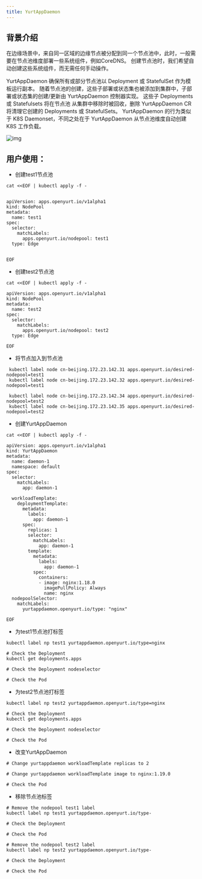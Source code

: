 ```yaml
---
title: YurtAppDaemon
---
```


## 背景介绍

在边缘场景中，来自同一区域的边缘节点被分配到同一个节点池中，此时，一般需要在节点池维度部署一些系统组件，例如CoreDNS。 创建节点池时，我们希望自动创建这些系统组件，而无需任何手动操作。



YurtAppDaemon 确保所有或部分节点池以 Deployment 或 StatefulSet 作为模板运行副本。 随着节点池的创建，这些子部署或状态集也被添加到集群中，子部署或状态集的创建/更新由 YurtAppDaemon 控制器实现。 这些子 Deployments 或 Statefulsets 将在节点池 从集群中移除时被回收，删除 YurtAppDaemon CR 将清理它创建的 Deployments 或 StatefulSets。 YurtAppDaemon 的行为类似于 K8S Daemonset，不同之处在于 YurtAppDaemon 从节点池维度自动创建 K8S 工作负载。



![img](https://intranetproxy.alipay.com/skylark/lark/0/2022/png/31456432/1641999454831-b8f2f9f4-c715-4063-8444-b0af22830092.png)

## 用户使用：

- 创建test1节点池

```shell
cat <<EOF | kubectl apply -f -


apiVersion: apps.openyurt.io/v1alpha1
kind: NodePool
metadata:
  name: test1
spec:
  selector:
    matchLabels:
      apps.openyurt.io/nodepool: test1
  type: Edge


EOF
```

- 创建test2节点池

```shell
cat <<EOF | kubectl apply -f -

apiVersion: apps.openyurt.io/v1alpha1
kind: NodePool
metadata:
  name: test2
spec:
  selector:
    matchLabels:
      apps.openyurt.io/nodepool: test2
  type: Edge

EOF
```

- 将节点加入到节点池

```shell
 kubectl label node cn-beijing.172.23.142.31 apps.openyurt.io/desired-nodepool=test1
 kubectl label node cn-beijing.172.23.142.32 apps.openyurt.io/desired-nodepool=test1

 kubectl label node cn-beijing.172.23.142.34 apps.openyurt.io/desired-nodepool=test2
 kubectl label node cn-beijing.172.23.142.35 apps.openyurt.io/desired-nodepool=test2
```

- 创建YurtAppDaemon

```shell
cat <<EOF | kubectl apply -f -

apiVersion: apps.openyurt.io/v1alpha1
kind: YurtAppDaemon
metadata:
  name: daemon-1
  namespace: default
spec:
  selector:
    matchLabels:
      app: daemon-1

  workloadTemplate:
    deploymentTemplate:
      metadata:
        labels:
          app: daemon-1
      spec:
        replicas: 1
        selector:
          matchLabels:
            app: daemon-1
        template:
          metadata:
            labels:
              app: daemon-1
          spec:
            containers:
            - image: nginx:1.18.0
              imagePullPolicy: Always
              name: nginx
  nodepoolSelector:
    matchLabels:
      yurtappdaemon.openyurt.io/type: "nginx"

EOF
```

- 为test1节点池打标签

```shell
kubectl label np test1 yurtappdaemon.openyurt.io/type=nginx

# Check the Deployment
kubectl get deployments.apps

# Check the Deployment nodeselector

# Check the Pod
```

- 为test2节点池打标签

```shell
kubectl label np test2 yurtappdaemon.openyurt.io/type=nginx

# Check the Deployment
kubectl get deployments.apps

# Check the Deployment nodeselector

# Check the Pod
```

- 改变YurtAppDaemon

```shell
# Change yurtappdaemon workloadTemplate replicas to 2

# Change yurtappdaemon workloadTemplate image to nginx:1.19.0

# Check the Pod
```

- 移除节点池标签

```shell
# Remove the nodepool test1 label
kubectl label np test1 yurtappdaemon.openyurt.io/type-

# Check the Deployment

# Check the Pod

# Remove the nodepool test2 label
kubectl label np test2 yurtappdaemon.openyurt.io/type-

# Check the Deployment

# Check the Pod
```

